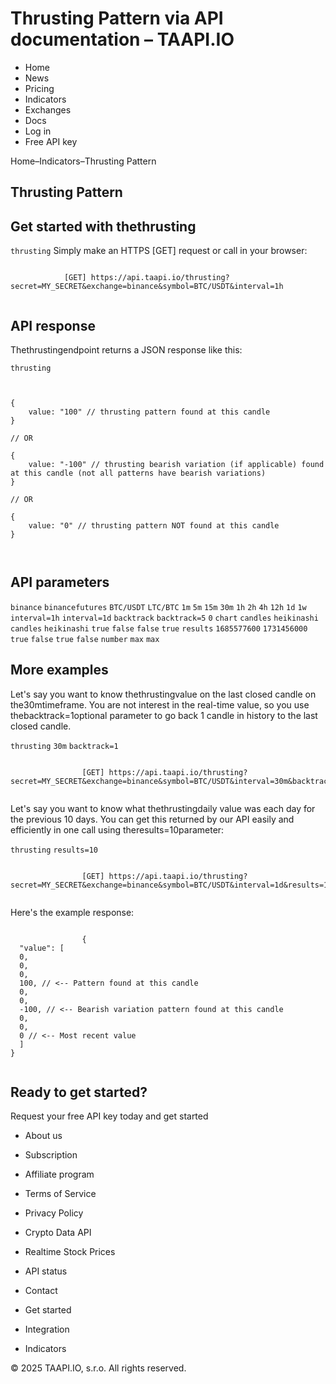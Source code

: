 # Thrusting Pattern via API documentation – TAAPI.IO

- Home
- News
- Pricing
- Indicators
- Exchanges
- Docs
- Log in
- Free API key

Home–Indicators–Thrusting Pattern


## Thrusting Pattern

## Get started with thethrusting
`thrusting` Simply make an HTTPS [GET] request or call in your browser:


```

			[GET] https://api.taapi.io/thrusting?secret=MY_SECRET&exchange=binance&symbol=BTC/USDT&interval=1h
		
```

## API response
Thethrustingendpoint returns a JSON response like this:

`thrusting` 
```

			
{
    value: "100" // thrusting pattern found at this candle
}
				
// OR

{
    value: "-100" // thrusting bearish variation (if applicable) found at this candle (not all patterns have bearish variations)
}
				
// OR
				
{
    value: "0" // thrusting pattern NOT found at this candle
}
			
		
```

## API parameters
`binance` `binancefutures` `BTC/USDT` `LTC/BTC` `1m` `5m` `15m` `30m` `1h` `2h` `4h` `12h` `1d` `1w` `interval=1h` `interval=1d` `backtrack` `backtrack=5` `0` `chart` `candles` `heikinashi` `candles` `heikinashi` `true` `false` `false` `true` `results` `1685577600` `1731456000` `true` `false` `true` `false` `number` `max` `max` 
## More examples
Let's say you want to know thethrustingvalue on the last closed candle on the30mtimeframe. You are not interest in the real-time value, so you use thebacktrack=1optional parameter to go back 1 candle in history to the last closed candle.

`thrusting` `30m` `backtrack=1` 
```

				[GET] https://api.taapi.io/thrusting?secret=MY_SECRET&exchange=binance&symbol=BTC/USDT&interval=30m&backtrack=1
			
```
Let's say you want to know what thethrustingdaily value was each day for the previous 10 days. You can get this returned by our API easily and efficiently in one call using theresults=10parameter:

`thrusting` `results=10` 
```

				[GET] https://api.taapi.io/thrusting?secret=MY_SECRET&exchange=binance&symbol=BTC/USDT&interval=1d&results=10
			
```
Here's the example response:


```

				{
  "value": [
  0,
  0,
  0,
  100, // <-- Pattern found at this candle
  0,
  0,
  -100, // <-- Bearish variation pattern found at this candle
  0,
  0,
  0 // <-- Most recent value 
  ]
}
			
```

## Ready to get started?
Request your free API key today and get started

- About us
- Subscription
- Affiliate program
- Terms of Service
- Privacy Policy
- Crypto Data API
- Realtime Stock Prices
- API status
- Contact

- Get started
- Integration
- Indicators

© 2025 TAAPI.IO, s.r.o. All rights reserved.

